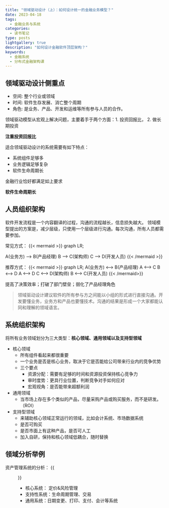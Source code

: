 ```yaml
---
title: "领域驱动设计（上）：如何设计统一的金融业务模型？"
date: 2023-04-18
tags:
  - 金融业务与系统
categories:
  - 读书笔记
type: posts
lightgallery: true
description: "如何设计金融软件顶层架构？"
keywords: 
  - 金融系统
  - 分布式金融架构课
---
```


## 领域驱动设计侧重点

- 空间: 整个行业或领域
- 时间: 软件生存发展、消亡整个周期
- 角色: 是业务、产品、开发和运维等所有参与人员的合作。

领域驱动模型从宏观上解决问题，主要着手于两个方面：1. 投资回报比， 2. 做长期投资

**注重投资回报比**  

适合领域驱动设计的系统需要有如下特点：

- 系统组件足够多
- 业务逻辑足够复杂
- 软件生命周期长

金融行业恰好都满足如上要求

**软件生命周期长**  

## 人员组织架构

软件开发流程是一个内容翻译的过程，沟通的流程越长，信息损失越大。
领域模型提出的方案是，减少层级，只使用一个层级进行沟通。每次沟通，所有人员都需要参加。

常见方式：
{{< mermaid >}}
graph LR;

A(业务方) --> B(产品经理)
B --> C(架构师)
C --> D(开发人员)
{{< /mermaid >}}

推荐方式：
{{< mermaid >}}
graph LR;
A(业务方) <--> B(产品经理)
A <--> C
B <--> D
A <--> D
C <--> D(架构师)
B <--> C(开发人员)
{{< /mermaid>}}

提高了决策效率；打破了部门壁垒；弱化了产品经理角色
> 领域驱动设计建议软件的所有参与方之间能以小组的形式进行直接沟通。开发要懂业务，业务方和产品也要懂技术。沟通的结果是形成一个大家都能认同和理解的领域语言。

## 系统组织架构

将所有业务领域划分为三大类型：**核心领域、通用领域以及支持型领域**
- 核心领域
  - 所有组件看起来都很重要
  - 一个业务是否是核心业务，取决于它是否能给公司带来行业内的竞争优势
  - 三个要点
    - 资源分配：需要有足够的时间和资源投资保持核心竞争力
    - 审时度势：更具行业位置，判断竞争对手如何应对
    - 宏观视角：是否能带来超额利润
- 通用领域
  - 当市场上存在多个类似的产品，尽量采购产品或购买服务，而不是研发。（ROI）
- 支持型领域
  - 来辅助核心领域正常运行的领域，比如会计系统、市场数据系统
  - 是否可购买
  - 是否市面上有这种产品，是否可人工
  - 加入自研，保持和核心领域低耦合，随时替换

## 领域分析举例

资产管理系统的分析：
{{<figure src="day4-1.png" width="400">}}

- 核心系统： 定价&风险管理
- 支持性系统：生命周期管理、交易
- 通用系统：日期变更、打印、支付、会计等系统
